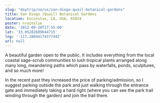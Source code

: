 ```yaml
---
slug: "daytrip/na/us/san-diego-quail-botanical-gardens"
title: San Diego (Quail) Botanical Gardens
location: Encinitas, CA, USA, 92024
poster: nrainslie
date: '2012-09-20T17:55:00'
lat: '33.05282609644715'
lng: '-117.28044174377442'
url: null
---
```


A beautiful garden open to the public. It includes everything from the local coastal sage-scrub communities to lush tropical plants arranged along many long, meandering paths which pass by waterfalls, ponds, sculptures, and so much more!

In the recent past they increased the price of parking/admission, so I suggest parking outside the park and just walking through the entrance gate and immediately taking a hard right (where you can see the park trail winding through the garden) and join the trail there.
